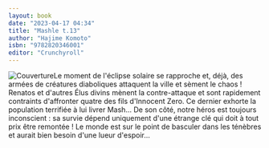```yaml
---
layout: book
date: "2023-04-17 04:34"
title: "Mashle t.13"
author: "Hajime Komoto"
isbn: "9782820346001"
editor: "Crunchyroll"
---
```

![Couverture](/img/9782820346001.jpg)Le moment de l'éclipse solaire se rapproche et, déjà, des armées de créatures diaboliques attaquent la ville et sèment le chaos ! Renatos et d'autres Élus divins mènent la contre-attaque et sont rapidement contraints d'affronter quatre des fils d'Innocent Zero. Ce dernier exhorte la population terrifiée à lui livrer Mash... De son côté, notre héros est toujours inconscient : sa survie dépend uniquement d'une étrange clé qui doit à tout prix être remontée ! Le monde est sur le point de basculer dans les ténèbres et aurait bien besoin d'une lueur d'espoir...